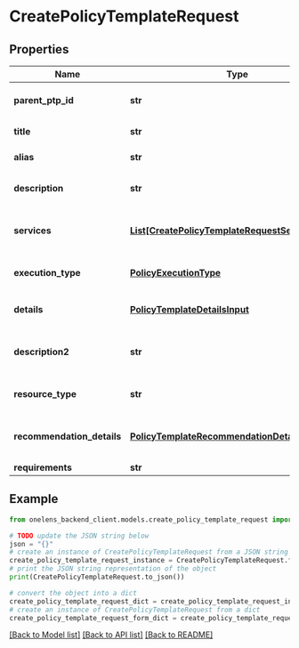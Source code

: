 # CreatePolicyTemplateRequest


## Properties

Name | Type | Description | Notes
------------ | ------------- | ------------- | -------------
**parent_ptp_id** | **str** | The id of the parent policy template pack. | 
**title** | **str** | The title of the policy template. | 
**alias** | **str** | The alias of the policy template. | 
**description** | **str** | The description of the policy template. | [optional] 
**services** | [**List[CreatePolicyTemplateRequestServicesInner]**](CreatePolicyTemplateRequestServicesInner.md) | The list of services associated the policy template. | 
**execution_type** | [**PolicyExecutionType**](PolicyExecutionType.md) | The execution type of the policy template. | 
**details** | [**PolicyTemplateDetailsInput**](PolicyTemplateDetailsInput.md) | The details of the policy template. | 
**description2** | **str** | The description2 of the policy template. | [optional] 
**resource_type** | **str** | The resource type of the policy template. | 
**recommendation_details** | [**PolicyTemplateRecommendationDetailsInput**](PolicyTemplateRecommendationDetailsInput.md) | The recommendation details for the policy template. | 
**requirements** | **str** |  | [optional] 

## Example

```python
from onelens_backend_client.models.create_policy_template_request import CreatePolicyTemplateRequest

# TODO update the JSON string below
json = "{}"
# create an instance of CreatePolicyTemplateRequest from a JSON string
create_policy_template_request_instance = CreatePolicyTemplateRequest.from_json(json)
# print the JSON string representation of the object
print(CreatePolicyTemplateRequest.to_json())

# convert the object into a dict
create_policy_template_request_dict = create_policy_template_request_instance.to_dict()
# create an instance of CreatePolicyTemplateRequest from a dict
create_policy_template_request_form_dict = create_policy_template_request.from_dict(create_policy_template_request_dict)
```
[[Back to Model list]](../README.md#documentation-for-models) [[Back to API list]](../README.md#documentation-for-api-endpoints) [[Back to README]](../README.md)


